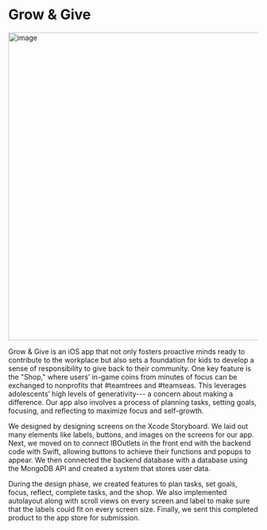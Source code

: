 # Grow & Give

<img width="619" alt="image" src="https://github.com/e-shen2022/Grow-Give/assets/104966589/f4e5a4b4-cdfc-49cc-90e7-3bc274235a35">

Grow & Give is an iOS app that not only fosters proactive minds ready to contribute to the workplace but also sets a foundation for kids to develop a sense of responsibility to give back to their community. One key feature is the "Shop," where users’ in-game coins from minutes of focus can be exchanged to nonprofits that #teamtrees and #teamseas. This leverages adolescents’ high levels of generativity--- a concern about making a difference. Our app also involves a process of planning tasks, setting goals, focusing, and reflecting to maximize focus and self-growth.

We designed by designing screens on the Xcode Storyboard. We laid out many elements like labels, buttons, and images on the screens for our app. Next, we moved on to connect IBOutlets in the front end with the backend code with Swift, allowing buttons to achieve their functions and popups to appear. We then connected the backend database with a database using the MongoDB API and created a system that stores user data.

During the design phase, we created features to plan tasks, set goals, focus, reflect, complete tasks, and the shop. We also implemented autolayout along with scroll views on every screen and label to make sure that the labels could fit on every screen size. Finally, we sent this completed product to the app store for submission.
